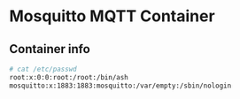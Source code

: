 # Mosquitto MQTT Container

## Container info

```bash
# cat /etc/passwd
root:x:0:0:root:/root:/bin/ash
mosquitto:x:1883:1883:mosquitto:/var/empty:/sbin/nologin
```